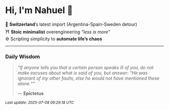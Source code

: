 # Hi, I'm Nahuel :tiger:

📍 **Switzerland**’s latest import (Argentina-Spain-Sweden detour)  
⛩️ **Stoic minimalist** overengineering *“less is more”*  
⚙️ Scripting simplicity to **automate life’s chaos**

---

### Daily Wisdom
> _"If anyone tells you that a certain person speaks ill of you, do not make excuses about what is said of you, but answer: “He was ignorant of my other faults, else he would not have mentioned these alone.“"_  
>
> — **Epictetus**

<sub>*Last update: 2025-07-08 09:29:18 UTC*</sub>

